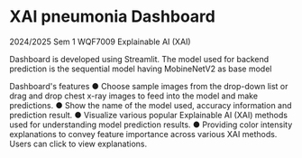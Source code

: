 # XAI pneumonia Dashboard
2024/2025 Sem 1 WQF7009 Explainable AI (XAI)


Dashboard is developed using Streamlit. The model used for backend prediction is the sequential model having MobineNetV2 as base model

Dashboard's features 
● Choose sample images from the drop-down list or drag and drop chest x-ray images to
feed into the model and make predictions.
● Show the name of the model used, accuracy information and prediction result.
● Visualize various popular Explainable AI (XAI) methods used for understanding
model prediction results.
● Providing color intensity explanations to convey feature importance across various
XAI methods. Users can click to view explanations.
